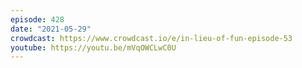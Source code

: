 ```yaml
---
episode: 428
date: "2021-05-29"
crowdcast: https://www.crowdcast.io/e/in-lieu-of-fun-episode-53
youtube: https://youtu.be/mVqOWCLwC0U
---
```


